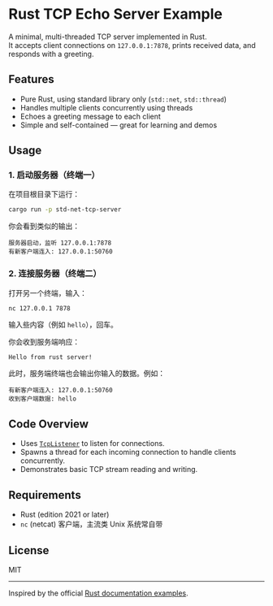 # Rust TCP Echo Server Example

A minimal, multi-threaded TCP server implemented in Rust.  
It accepts client connections on `127.0.0.1:7878`, prints received data, and responds with a greeting.

## Features

- Pure Rust, using standard library only (`std::net`, `std::thread`)
- Handles multiple clients concurrently using threads
- Echoes a greeting message to each client
- Simple and self-contained — great for learning and demos

## Usage

### 1. 启动服务器（终端一）

在项目根目录下运行：

```bash
cargo run -p std-net-tcp-server
```

你会看到类似的输出：

```
服务器启动，监听 127.0.0.1:7878
有新客户端连入: 127.0.0.1:50760
```

### 2. 连接服务器（终端二）

打开另一个终端，输入：

```bash
nc 127.0.0.1 7878
```

输入些内容（例如 `hello`），回车。

你会收到服务端响应：

```
Hello from rust server!
```

此时，服务端终端也会输出你输入的数据。例如：

```
有新客户端连入: 127.0.0.1:50760
收到客户端数据: hello
```

## Code Overview

- Uses [`TcpListener`](https://doc.rust-lang.org/std/net/struct.TcpListener.html) to listen for connections.
- Spawns a thread for each incoming connection to handle clients concurrently.
- Demonstrates basic TCP stream reading and writing.

## Requirements

- Rust (edition 2021 or later)
- `nc` (netcat) 客户端，主流类 Unix 系统常自带

## License

MIT

---

Inspired by the official [Rust documentation examples](https://doc.rust-lang.org/std/net/struct.TcpListener.html).